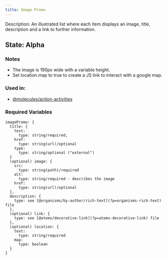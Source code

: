 ```yaml
---
title: Image Promo
---
```

Description: An illustrated list where each item displays an image, title, description and a link to further information.

## State: Alpha

### Notes
- The image is 190px wide with a variable height.
- Set location.map to true to create a JS link to interact with a google map.

### Used in:
- [@molecules/action-activities](?p=molecules-action-activities)


### Required Variables
~~~
imagePromo: {
  title: {
    text: 
      type: string/required,
    href: 
      type: string(url)/optional
    type:
      type: string/optional ("external")
  } 
  (optional) image: {  
    src:
      type: string(path)/required
    alt: 
      type: string/required - describes the image
    href: 
      type: string(url)/optional
  },
  description: {
    type: see [@organisms/by-author/rich-text](?p=organisms-rich-text) file
  },
  (optional) link: {
    type: see [@atoms/decorative-link](?p=atoms-decorative-link) file
  },
  (optional) location: {
    text: 
      type: string/required
    map:
      type: boolean
  }
}
~~~

